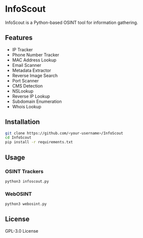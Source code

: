 
# InfoScout

InfoScout is a Python-based OSINT tool for information gathering.

## Features
- IP Tracker
- Phone Number Tracker
- MAC Address Lookup
- Email Scanner
- Metadata Extractor
- Reverse Image Search
- Port Scanner
- CMS Detection
- NSLookup
- Reverse IP Lookup
- Subdomain Enumeration
- Whois Lookup

## Installation
```bash
git clone https://github.com/<your-username>/InfoScout
cd InfoScout
pip install -r requirements.txt
```

## Usage
### OSINT Trackers
```bash
python3 infoscout.py
```
### WebOSINT
```bash
python3 webosint.py
```

## License
GPL-3.0 License
